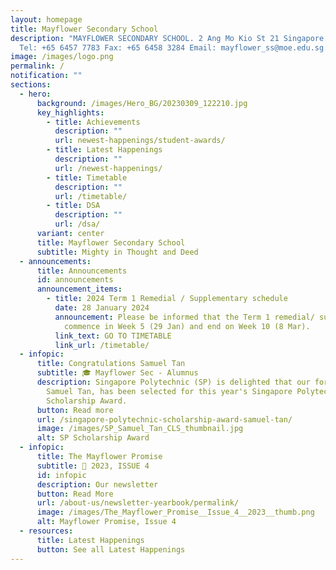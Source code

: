 ```yaml
---
layout: homepage
title: Mayflower Secondary School
description: "MAYFLOWER SECONDARY SCHOOL. 2 Ang Mo Kio St 21 Singapore 569384
  Tel: +65 6457 7783 Fax: +65 6458 3284 Email: mayflower_ss@moe.edu.sg."
image: /images/logo.png
permalink: /
notification: ""
sections:
  - hero:
      background: /images/Hero_BG/20230309_122210.jpg
      key_highlights:
        - title: Achievements
          description: ""
          url: newest-happenings/student-awards/
        - title: Latest Happenings
          description: ""
          url: /newest-happenings/
        - title: Timetable
          description: ""
          url: /timetable/
        - title: DSA
          description: ""
          url: /dsa/
      variant: center
      title: Mayflower Secondary School
      subtitle: Mighty in Thought and Deed
  - announcements:
      title: Announcements
      id: announcements
      announcement_items:
        - title: 2024 Term 1 Remedial / Supplementary schedule
          date: 28 January 2024
          announcement: Please be informed that the Term 1 remedial/ supplementary will
            commence in Week 5 (29 Jan) and end on Week 10 (8 Mar).
          link_text: GO TO TIMETABLE
          link_url: /timetable/
  - infopic:
      title: Congratulations Samuel Tan
      subtitle: 🎓 Mayflower Sec - Alumnus
      description: Singapore Polytechnic (SP) is delighted that our former student,
        Samuel Tan, has been selected for this year's Singapore Polytechnic
        Scholarship Award.
      button: Read more
      url: /singapore-polytechnic-scholarship-award-samuel-tan/
      image: /images/SP_Samuel_Tan_CLS_thumbnail.jpg
      alt: SP Scholarship Award
  - infopic:
      title: The Mayflower Promise
      subtitle: 📰 2023, ISSUE 4
      id: infopic
      description: Our newsletter
      button: Read More
      url: /about-us/newsletter-yearbook/permalink/
      image: /images/The_Mayflower_Promise__Issue_4__2023__thumb.png
      alt: Mayflower Promise, Issue 4
  - resources:
      title: Latest Happenings
      button: See all Latest Happenings
---
```

